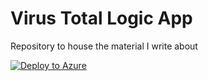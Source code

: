 # Virus Total Logic App
Repository to house the material I write about

[![Deploy to Azure](https://azuredeploy.net/deploybutton.png)](https://azuredeploy.net)
